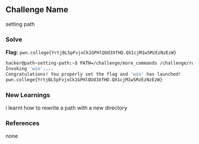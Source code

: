 ## Challenge Name
setting path

### Solve
**Flag:** `pwn.college{YrtjBL5pFvjxCk1GPHlQUd3XfHD.QX1cjM1wSMzEzNzEzW}`

```bash
hacker@path~setting-path:~$ PATH=/challenge/more_commands /challenge/run
Invoking 'win'....
Congratulations! You properly set the flag and 'win' has launched!
pwn.college{YrtjBL5pFvjxCk1GPHlQUd3XfHD.QX1cjM1wSMzEzNzEzW}
```

### New Learnings
i learnt how to rewrite a path with a new directory

### References 
none
